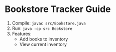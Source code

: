 # Bookstore Tracker Guide  
1. Compile: `javac src/Bookstore.java`  
2. Run: `java -cp src Bookstore`  
3. Features:  
   - Add books to inventory  
   - View current inventory 

